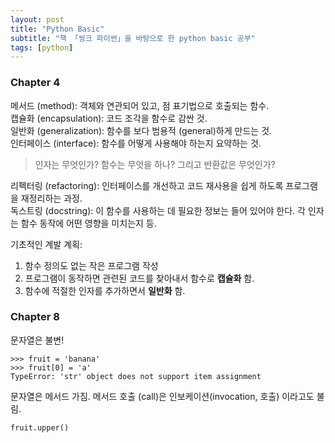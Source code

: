 ```yaml
---
layout: post
title: "Python Basic"
subtitle: "책 「씽크 파이썬」을 바탕으로 한 python basic 공부"
tags: [python]
---
```




### Chapter 4

메서드 (method): 객체와 연관되어 있고, 점 표기법으로 호출되는 함수.  
캡슐화 (encapsulation): 코드 조각을 함수로 감싼 것.  
일반화 (generalization): 함수를 보다 범용적 (general)하게 만드는 것.  
인터페이스 (interface): 함수를 어떻게 사용해야 하는지 요약하는 것.  
> 인자는 무엇인가? 함수는 무엇을 하나? 그리고 반환값은 무엇인가?  

리펙터링 (refactoring): 인터페이스를 개선하고 코드 재사용을 쉽게 하도록 프로그램을 재정리하는 과정.  
독스트링 (docstring): 이 함수를 사용하는 데 필요한 정보는 들어 있어야 한다. 각 인자는 함수 동작에 어떤 영향을 미치는지 등.

기초적인 계발 계획:  
1. 함수 정의도 없는 작은 프로그램 작성  
2. 프로그램이 동작하면 관련된 코드를 찾아내서 함수로 **캡슐화** 함.  
3. 함수에 적절한 인자를 추가하면서 **일반화** 함.  

### Chapter 8
문자열은 불변!
```
>>> fruit = 'banana'
>>> fruit[0] = 'a'
TypeError: 'str' object does not support item assignment
```
문자열은 메서드 가짐. 메서드 호출 (call)은 인보케이션(invocation, 호출) 이라고도 불림.
```
fruit.upper()
```
